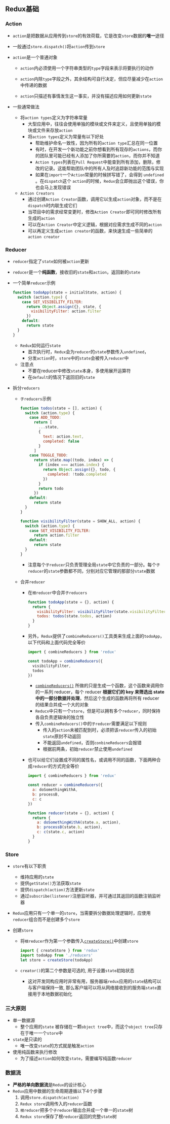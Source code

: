 ## Redux基础

### Action

- `action`是把数据从应用传到`store`的有效荷载，它是改变`store`数据的**唯一**途径

- 一般通过`store.dispatch()`将`action`传到`store`

- `action`是一个普通对象

  - `action`内必须使用一个字符串类型的`type`字段来表示将要执行的动作
  - `action`内除`type`字段之外，其余结构可自行决定，但应尽量减少在`action`中传递的数据

  - `action`只描述有事情发生这一事实，并没有描述应用如何更新`state`

- 一些通常做法

  - 将`action types`定义为字符串常量
    - 大型应用中，往往会使用单独的模块或文件来定义，且使用单独的模块或文件来存放`action`
    - 将`action types`定义为常量有以下好处
      - 帮助维护命名一致性，因为所有的`action type`汇总在同一位置
      - 有时，在开发一个新功能之前你想看到所有现存的`actions`，而你的团队里可能已经有人添加了你所需要的`action`，而你并不知道
      - `Action types`列表在`Pull Request`中能查到所有添加，删除，修改的记录。这能帮助团队中的所有人及时追踪新功能的范围与实现
      - 如果在`import`一个`Action`常量的时候拼写错了，会得到 `undefined` 。在`dispatch`这个 `action`的时候，`Redux`会立即抛出这个错误，你也会马上发现错误
  - `Action Creators`
    - 通过创建`Action Creator`函数，调用它以生成`action`对象，而不是在`dispatch`时内联生成它们
    - 当项目中的需求经常变更时，修改`Action Creator`即可同时修改所有生成的`action`
    - 可以在`Action Creator`中定义逻辑，根据对应需求生成不同的`action`
    - 可以再定义生成`action creator`的函数，来快速生成一些简单的`action creator`

### Reducer

- `reducer`指定了`state`如何被`action`更新

- `reducer`是一个**纯函数**，接收旧的`state`和`action`，返回新的`state`

- 一个简单`reducer`示例

  ~~~javascript
  function todoApp(state = initialState, action) {
    switch (action.type) {
      case SET_VISIBILITY_FILTER:
        return Object.assign({}, state, {
          visibilityFilter: action.filter
        })
      default:
        return state
    }
  }
  ~~~

  - `Redux`如何运行`state`
    - 首次执行时，`Redux`会为`reducer`的`state`参数传入`undefined`，
    - 分发`action`时，`store`中的`state`会被传入`reducer`中
  - 注意点
    - 不要在reducer中修改`state`本身，多使用展开运算符
    - 在`default`的情况下返回旧的`state`

- 拆分`reducers`

  - `子reducers`示例

    ~~~javascript
    function todos(state = [], action) {
      switch (action.type) {
        case ADD_TODO:
          return [
            ...state,
            {
              text: action.text,
              completed: false
            }
          ]
        case TOGGLE_TODO:
          return state.map((todo, index) => {
            if (index === action.index) {
              return Object.assign({}, todo, {
                completed: !todo.completed
              })
            }
            return todo
          })
        default:
          return state
      }
    }
    
    function visibilityFilter(state = SHOW_ALL, action) {
      switch (action.type) {
        case SET_VISIBILITY_FILTER:
          return action.filter
        default:
          return state
      }
    }
    ~~~

    - 注意每个`子reducer`只负责管理全局`state`中它负责的一部分。每个`子reducer`的`state`参数都不同，分别对应它管理的那部分`state`数据

  - 合并`reducer`

    - 在`根reducer`中合并`子reducers`

      ~~~javascript
      function todoApp(state = {}, action) {
        return {
          visibilityFilter: visibilityFilter(state.visibilityFilter, action),
          todos: todos(state.todos, action)
        }
      }
      ~~~

    - 另外，`Redux`提供了`combineReducers()`工具类来生成上面的`todoApp`，以下代码和上面代码完全等价

      ~~~javascript
      import { combineReducers } from 'redux'
      
      const todoApp = combineReducers({
        visibilityFilter,
        todos
      })
      ~~~

      - [`combineReducers()`](https://www.redux.org.cn/docs/api/combineReducers.html) 所做的只是生成一个函数，这个函数来调用你的一系列 reducer，每个 reducer **根据它们的 key 来筛选出 state 中的一部分数据并处理**，然后这个生成的函数再将所有 reducer 的结果合并成一个大的对象
      - `Reducx`中只有一个`store`，但是可以拥有多个`reducer`，同时保持各自负责逻辑块的独立性
      - 传入`combineReducers()`中的`子reducer`需要满足以下规则
        - 传入的`action`未被匹配到时，必须把该`reducer`传入的初始`state`原封不动返回
        - 不能返回`undefined`，否则`conbineReducers`会报错
        - 根据前两条，初始`reducer`禁止使用`undefined`

    - 也可以给它们设置成不同的属性名，或调用不同的函数，下面两种合成`reducer`的方式完全等价

      ~~~javascript
      import { combineReducers } from 'redux'
      
      const reducer = combineReducers({
        a: doSomethingWithA,
        b: processB,
        c: c
      })
      ~~~

      ~~~javascript
      function reducer(state = {}, action) {
        return {
          a: doSomethingWithA(state.a, action),
          b: processB(state.b, action),
          c: c(state.c, action)
        }
      }
      ~~~

### Store

- `store`有以下职责

  - 维持应用的`state`
  - 提供`getState()`方法获取`state`
  - 提供`dispatch(action)`方法更新`state`
  - 通过`subscribe(listener)`注册监听器，并可通过其返回的函数注销监听器

- `Redux`应用只有一个单一的`store`，当需要拆分数据处理逻辑时，应使用`reducer`组合而不是创建多个`store`

- 创建`store`

  - 将`根reducer`作为第一个参数传入[`createStore()`](https://www.redux.org.cn/docs/api/createStore.html)中创建`store`

    ~~~javascript
    import { createStore } from 'redux'
    import todoApp from './reducers'
    let store = createStore(todoApp)
    ~~~

  - `creator()`的第二个参数是可选的, 用于设置`state`初始状态

    - 这对开发同构应用时非常有用，服务器端`redux`应用的`state`结构可以与客户端保持一致, 那么客户端可以将从网络接收到的服务端`state`直接用于本地数据初始化

### 三大原则

- 单一数据源
  - 整个应用的`state` 被存储在一颗`object tree`中，而这个`object tree`只存在于唯一一个`store`中
- `state`是只读的
  - 唯一改变`state`的方式就是触发`action`
- 使用纯函数来执行修改
  - 为了描述`action`如何改变`state`，需要编写纯函数`reducer`

### 数据流

- **严格的单向数据流**是`Redux`的设计核心
- `Redux`应用中数据的生命周期遵循以下4个步骤
  1. 调用`store.dispatch(action)`
  2. `Redux store`调用传入的`reducer`函数
  3. `根reducer`把多个`子reducer`输出合并成一个单一的`state`树
  4. `Redux store`保存了根`reducer`返回的完整`state`树